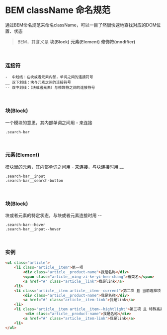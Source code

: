 # BEM className 命名规范

通过BEM命名规范来命名className，可以一目了然很快速地查找对应的DOM位置、状态

> BEM，其含义是  **块(Block)**  **元素(Element)**  **修饰符(modifier)**

<br>

### 连接符

```
-  中划线：在块或者元素内部，单词之间的连接符号
__ 双下划线：块与元素之间的连接符号
-- 双中划线：（块或者元素）与修饰符之间的连接符号
```
<br>

### 块(Block)
一个模块的意思，其内部单词之间用 - 来连接
```
.search-bar
```
<br>

### 元素(Element)
模块里的元素，其内部单词之间用 - 来连接，与块连接时用 __
```
.search-bar__input
.search-bar__search-button
```
<br>

### 块(Block)
块或者元素的特定状态，与块或者元素连接时用 --
```
.search-bar--hover
.search-bar__input--hover
```
<br>

### 实例
```html
<ul class="article">
    <li class="article__item">第一项
        <div class="article__product-name">我是名称</div>
        <span class="article__ming-zi-ke-yi-hen-chang">看类名</span>
        <a href="#" class="article__link">我是link</a>
    <li>
    <li class="article__item article__item--current">第二项 且 当前选择项
        <div class="article__product-name">我是名称</div>
        <a href="#" class="article__item-link">我是link</a>
    <li>
    <li class="article__item article__item--hightlight">第三项 且 特殊高亮
         <div class="article__product-name">我是名称</div>
        <a href="#" class="article__item-link">我是link</a>
    <li>
</ul>
```